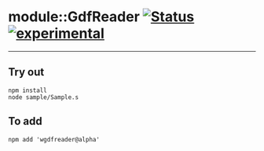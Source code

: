 
# module::GdfReader  [![Status](https://github.com/Wandalen/wGdfReader/workflows/Publish/badge.svg)](https://github.com/Wandalen/wGdfReader/actions?query=workflow%3APublish) [![experimental](https://img.shields.io/badge/stability-experimental-orange.svg)](https://github.com/emersion/stability-badges#experimental)

___

## Try out
```
npm install
node sample/Sample.s
```

## To add
```
npm add 'wgdfreader@alpha'
```

